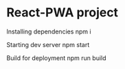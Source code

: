 # React-PWA project


Installing dependencies
npm i


Starting dev server
npm start


Build for deployment
npm run build

